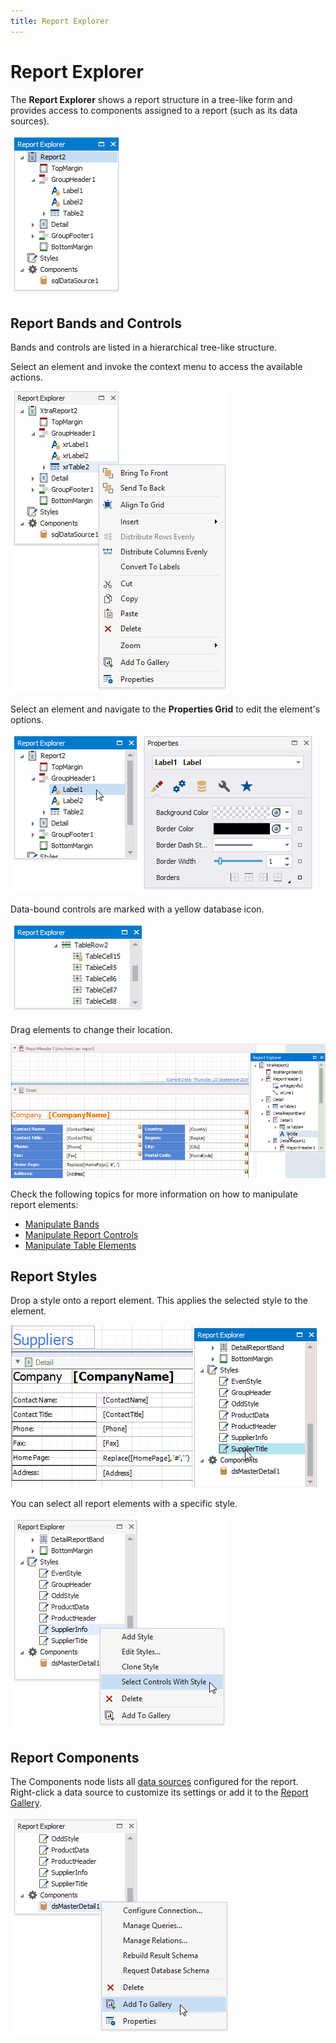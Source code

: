 ```yaml
---
title: Report Explorer
---
```

# Report Explorer

The **Report Explorer** shows a report structure in a tree-like form and provides access to components assigned to a report (such as its data sources).

![RD_Elements_ReportExplorer](../../../../../images/eurd-win-report-explorer.png)

## Report Bands and Controls

Bands and controls are listed in a hierarchical tree-like structure.

Select an element and invoke the context menu to access the available actions.

![eurd-win-report-explorer-context-menu](../../../../../images/eurd-win-report-explorer-context-menu.png)

Select an element and navigate to the **Properties Grid** to edit the element's options.

![design-time-report-explorer-right-click](../../../../../images/eurd-win-report-explorer-properties.png)

Data-bound controls are marked with a yellow database icon.

![eurd-win-report-explorer-bound-controls](../../../../../images/eurd-win-report-explorer-bound-controls.png)

Drag elements to change their location.

![eurd-win-move-controls](../../../../../images/eurd-win-move-controls.gif)

Check the following topics for more information on how to manipulate report elements:

* [Manipulate Bands](../../introduction-to-banded-reports.md#access-the-bands-collection)
* [Manipulate Report Controls](../../use-report-elements/manipulate-report-elements/move-and-resize-report-elements.md)
* [Manipulate Table Elements](../../use-report-elements/use-tables/manipulate-table-elements.md#reorder-table-rows-and-cells)

## Report Styles

Drop a style onto a report element. This applies the selected style to the element.

![design-time-drag-style](../../../../../images/eurd-win-drag-style.gif)

You can select all report elements with a specific style.

![design-time-report-explorer-style-select-controls](../../../../../images/eurd-win-report-explorer-style-select-controls.png)

## Report Components

The Components node lists all [data sources](../../bind-to-data.md) configured for the report. Right-click a data source to customize its settings or add it to the [Report Gallery](report-gallery.md).

![design-time-report-explorer-data-source-add-to-gallery](../../../../../images/eurd-win-report-explorer-data-source-add-to-gallery.png)
